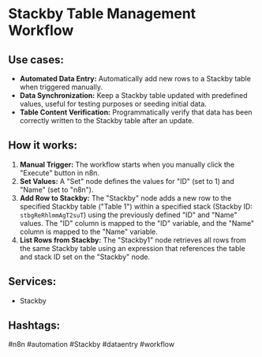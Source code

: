 # Stackby Table Management Workflow

## Use cases:

*   **Automated Data Entry:** Automatically add new rows to a Stackby table when triggered manually.
*   **Data Synchronization:** Keep a Stackby table updated with predefined values, useful for testing purposes or seeding initial data.
*   **Table Content Verification:** Programmatically verify that data has been correctly written to the Stackby table after an update.

## How it works:

1.  **Manual Trigger:** The workflow starts when you manually click the "Execute" button in n8n.
2.  **Set Values:** A "Set" node defines the values for "ID" (set to 1) and "Name" (set to "n8n").
3.  **Add Row to Stackby:** The "Stackby" node adds a new row to the specified Stackby table ("Table 1") within a specified stack (Stackby ID: `stbgReRhlmmAgT2suT`) using the previously defined "ID" and "Name" values. The "ID" column is mapped to the "ID" variable, and the "Name" column is mapped to the "Name" variable.
4.  **List Rows from Stackby:** The "Stackby1" node retrieves all rows from the same Stackby table using an expression that references the table and stack ID set on the "Stackby" node.

## Services:

*   Stackby

## Hashtags:

#n8n #automation #Stackby #dataentry #workflow
